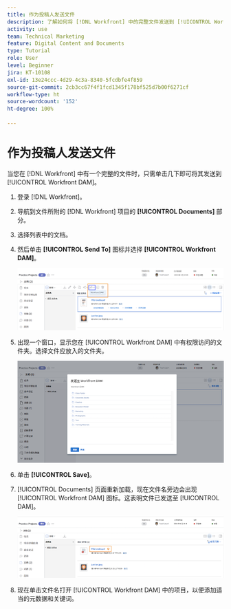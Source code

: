 ```yaml
---
title: 作为投稿人发送文件
description: 了解如何将 [!DNL Workfront] 中的完整文件发送到 [!UICONTROL Workfront DAM]。
activity: use
team: Technical Marketing
feature: Digital Content and Documents
type: Tutorial
role: User
level: Beginner
jira: KT-10108
exl-id: 13e24ccc-4d29-4c3a-8340-5fcdbfe4f859
source-git-commit: 2cb3cc67f4f1fcd1345f178bf525d7b00f6271cf
workflow-type: ht
source-wordcount: '152'
ht-degree: 100%

---
```


# 作为投稿人发送文件

当您在 [!DNL Workfront] 中有一个完整的文件时，只需单击几下即可将其发送到 [!UICONTROL Workfront DAM]。

1. 登录 [!DNL Workfront]。
1. 导航到文件所附的 [!DNL Workfront] 项目的 **[!UICONTROL Documents]** 部分。
1. 选择列表中的文档。
1. 然后单击 **[!UICONTROL Send To]** 图标并选择 **[!UICONTROL Workfront DAM]**。

   ![图像：[!UICONTROL Share To] 图标，位于 [!DNL Workfront]](assets/04-send-to-wrkfront-dam.png)

1. 出现一个窗口，显示您在 [!UICONTROL Workfront DAM] 中有权限访问的文件夹。选择文件应放入的文件夹。

   ![一个窗口的图像，其中显示您有权限访问的文件夹，位于 [!UICONTROL Workfront DAM]](assets/05-workfront-dam-folders.png)

1. 单击 **[!UICONTROL Save]**。
1. [!UICONTROL Documents] 页面重新加载，现在文件名旁边会出现 [!UICONTROL Workfront DAM] 图标。这表明文件已发送至 [!UICONTROL DAM]。

   ![文件名旁边出现的 [!UICONTROL Workfront DAM] 图标的图像](assets/06-dam-logo.png)

1. 现在单击文件名打开 [!UICONTROL Workfront DAM] 中的项目，以便添加适当的元数据和关键词。
